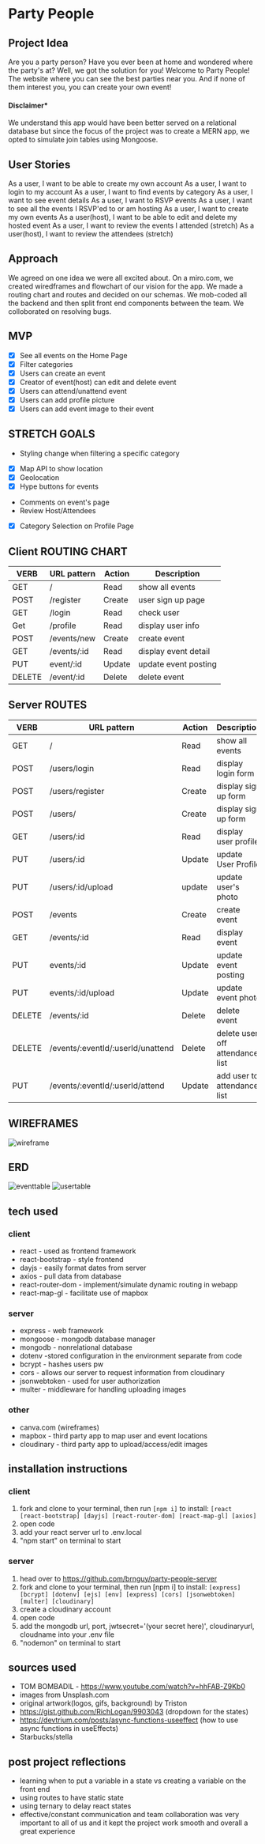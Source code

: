 # Party People

## Project Idea
Are you a party person? Have you ever been at home and wondered where the party's at? Well, we got the solution for you! Welcome to Party People! The website where you can see the best parties near you. And if none of them interest you, you can create your own event!

#### Disclaimer*
We understand this app would have been better served on a relational database but since the focus of the project was to create a MERN app, we opted to simulate join tables using Mongoose.

## User Stories
As a user, I want to be able to create my own account
As a user, I want to login to my account
As a user, I want to find events by category
As a user, I want to see event details
As a user, I want to RSVP events
As a user, I want to see all the events I RSVP'ed to or am hosting
As a user, I want to create my own events
As a user(host), I want to be able to edit and delete my hosted event
As a user, I want to review the events I attended (stretch)
As a user(host), I want to review the attendees (stretch)

## Approach

We agreed on one idea we were all excited about. On a miro.com, we created wiredframes and flowchart of our vision for the app. We made a routing chart and routes and decided on our schemas. We mob-coded all the backend and then split front end components between the team. We colloborated on resolving bugs.

## MVP
- [x] See all events on the Home Page
- [x] Filter categories
- [x] Users can create an event
- [x] Creator of event(host) can edit and delete event
- [x] Users can attend/unattend event
- [x] Users can add profile picture
- [x] Users can add event image to their event

## STRETCH GOALS
- Styling change when filtering a specific category
- [x] Map API to show location
- [x] Geolocation
- [x] Hype buttons for events
- Comments on event's page
- Review Host/Attendees
- [x] Category Selection on Profile Page

## Client ROUTING CHART

| VERB | URL pattern | Action | Description |
|------|-------------|--------|-------------|
| GET  | / | Read   | show all events |
| POST | /register        | Create  | user sign up page |
| GET  | /login | Read  | check user |
| Get | /profile | Read   | display user info |
| POST | /events/new | Create | create event|
| GET  | /events/:id       | Read  | display event detail|
| PUT | event/:id | Update | update event posting |
| DELETE | /event/:id | Delete | delete event |


## Server ROUTES

| VERB | URL pattern | Action | Description |
|------|-------------|--------|-------------|
| GET  | / | Read   | show all events |
| POST | /users/login | Read   | display login form |
| POST | /users/register | Create  | display sign up form |
| POST | /users/ | Create  | display sign up form |
| GET  | /users/:id | Read  | display user profile |
| PUT | /users/:id | Update | update User Profile |
| PUT | /users/:id/upload | update  | update user's photo |
| POST | /events | Create | create event|
| GET  | /events/:id       | Read  | display event|
| PUT | events/:id | Update | update event posting |
| PUT | events/:id/upload | Update | update event photo |
| DELETE | /events/:id | Delete | delete event |
| DELETE | /events/:eventId/:userId/unattend | Delete | delete user off attendance list |
| PUT | /events/:eventId/:userId/attend | Update | add user to attendance list |


## WIREFRAMES
![wireframe](https://cdn.discordapp.com/attachments/919468128432455700/956715039669239869/Capture.JPG)

## ERD
![eventtable](https://cdn.discordapp.com/attachments/919468128432455700/956715040008966224/Capture2.JPG)
![usertable](https://cdn.discordapp.com/attachments/919468128432455700/956715040273235998/Capture3.JPG)


## tech used
### client
- react - used as frontend framework
- react-bootstrap - style frontend
- dayjs - easily format dates from server
- axios - pull data from database
- react-router-dom - implement/simulate dynamic routing in webapp
- react-map-gl - facilitate use of mapbox

### server
- express - web framework 
- mongoose - mongodb database manager
- mongodb - nonrelational database
- dotenv -stored configuration in the environment separate from code
- bcrypt - hashes users pw
- cors - allows our server to request information from cloudinary
- jsonwebtoken - used for user authorization
- multer - middleware for handling uploading images
 

### other
- canva.com (wireframes)
- mapbox - third party app to map user and event locations
- cloudinary - third party app to upload/access/edit images


## installation instructions
### client
1. fork and clone to your terminal, then run `[npm i]` to install:
```[react [react-bootstrap] [dayjs] [react-router-dom] [react-map-gl] [axios]```
4. open code
5. add your react server url to .env.local
6. "npm start" on terminal to start

### server 
1. head over to https://github.com/brnguy/party-people-server 
2. fork and clone to your terminal, then run [npm i] to install:
```[express] [bcrypt] [dotenv] [ejs] [env] [express] [cors] [jsonwebtoken] [multer] [cloudinary]```
3. create a cloudinary account
4. open code
5. add the mongodb url, port, jwtsecret='(your secret here)', cloudinaryurl, cloudname into your .env file
6. "nodemon" on terminal to start

## sources used
- TOM BOMBADIL - https://www.youtube.com/watch?v=hhFAB-Z9Kb0
- images from Unsplash.com
- original artwork(logos, gifs, background) by Triston 
- https://gist.github.com/RichLogan/9903043 (dropdown for the states)
- https://devtrium.com/posts/async-functions-useeffect (how to use async functions in useEffects)
- Starbucks/stella

## post project reflections
- learning when to put a variable in a state vs creating a variable on the front end
- using routes to have static state
- using ternary to delay react states
- effective/constant communication and team collaboration was very important to all of us and it kept the project work smooth and overall a great experience
